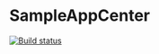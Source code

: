 # SampleAppCenter
[![Build status](https://build.appcenter.ms/v0.1/apps/fc49cb67-4b87-43a3-88d9-e2d0146f3f4a/branches/auth_features/badge)](https://appcenter.ms)
